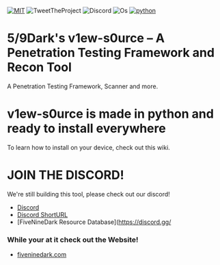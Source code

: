 [![MIT](https://img.shields.io/packagist/l/doctrine/orm.svg)](https://github.com/CRO-THEHACKER/v1ew-s0urce/blob/master/LICENSE)
![TweetTheProject](https://img.shields.io/twitter/url?url=https%3A%2F%2Fgithub.com%2FCRO-THEHACKER%2Fv1ew-s0urce)
![Discord](https://img.shields.io/discord/541829295870443542)
![Os](https://img.shields.io/badge/Platform-Linux%20%7C%20OSX%20%7C%20Windows%20%7C%20Android-orange.svg)
[![python](https://img.shields.io/badge/python-3-brightgreen.svg)](https://www.python.org/downloads/release/python-381/)
# 5/9Dark's v1ew-s0urce – A Penetration Testing Framework and Recon Tool
A Penetration Testing Framework, Scanner and more.

# v1ew-s0urce is made in python and ready to install everywhere
To learn how to install on your device, check out this wiki.

# JOIN THE DISCORD!
We're still building this tool, please check out our discord!
+ [Discord](https://discord.gg/BaBpuPn)
+ [Discord ShortURL](https://59dark.ml/discord)
+ [FiveNineDark Resource Database](https://discord.gg/
### While your at it check out the Website!
+ [fiveninedark.com](https://fiveninedark.com/)
